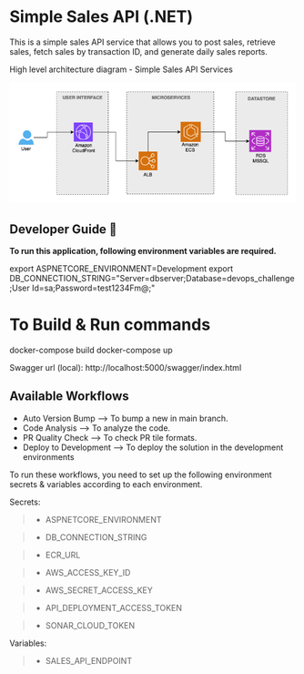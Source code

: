 # Simple Sales API (.NET)
This is a simple sales API service that allows you to post sales, retrieve sales, fetch sales by transaction ID, and generate daily sales reports.

High level architecture diagram - Simple Sales API Services

![Diagram of the API flow](images/diagram.png)

## Developer Guide :blue_book:

**To run this application, following environment variables are required.**

export ASPNETCORE_ENVIRONMENT=Development
export DB_CONNECTION_STRING="Server=dbserver;Database=devops_challenge;User Id=sa;Password=test1234Fm@;"

To Build & Run commands
=======================

docker-compose build
docker-compose up

Swagger url (local): http://localhost:5000/swagger/index.html


Available Workflows
-------------------

* Auto Version Bump     --> To bump a new in main branch.
* Code Analysis         --> To analyze the code.
* PR Quality Check      --> To check PR tile formats.
* Deploy to Development --> To deploy the solution in the development environments

To run these workflows, you need to set up the following environment secrets & variables according to each environment.

Secrets:

> * ASPNETCORE_ENVIRONMENT

> * DB_CONNECTION_STRING

> * ECR_URL

> * AWS_ACCESS_KEY_ID

> * AWS_SECRET_ACCESS_KEY

> * API_DEPLOYMENT_ACCESS_TOKEN

> * SONAR_CLOUD_TOKEN

Variables:

> * SALES_API_ENDPOINT